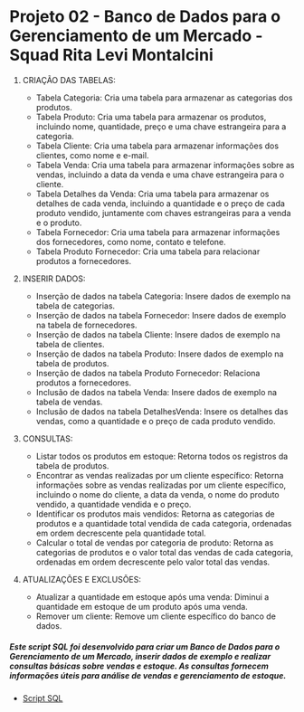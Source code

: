 # Projeto 02 - Banco de Dados para o Gerenciamento de um Mercado  - Squad Rita Levi Montalcini




1. CRIAÇÃO DAS TABELAS:

    - Tabela Categoria: Cria uma tabela para armazenar as categorias dos produtos.
    - Tabela Produto: Cria uma tabela para armazenar os produtos, incluindo nome, quantidade, preço e uma chave estrangeira para a categoria.
    - Tabela Cliente: Cria uma tabela para armazenar informações dos clientes, como nome e e-mail.
    - Tabela Venda: Cria uma tabela para armazenar informações sobre as vendas, incluindo a data da venda e uma chave estrangeira para o cliente.
    - Tabela Detalhes da Venda: Cria uma tabela para armazenar os detalhes de cada venda, incluindo a quantidade e o preço de cada produto vendido, juntamente com chaves estrangeiras para a venda e o produto.
    - Tabela Fornecedor: Cria uma tabela para armazenar informações dos fornecedores, como nome, contato e telefone.
    - Tabela Produto Fornecedor: Cria uma tabela para relacionar produtos a fornecedores.

2. INSERIR DADOS:

    - Inserção de dados na tabela Categoria: Insere dados de exemplo na tabela de categorias.
    - Inserção de dados na tabela Fornecedor: Insere dados de exemplo na tabela de fornecedores.
    - Inserção de dados na tabela Cliente: Insere dados de exemplo na tabela de clientes.
    - Inserção de dados na tabela Produto: Insere dados de exemplo na tabela de produtos.
    - Inserção de dados na tabela Produto Fornecedor: Relaciona produtos a fornecedores.
    - Inclusão de dados na tabela Venda: Insere dados de exemplo na tabela de vendas.
    - Inclusão de dados na tabela DetalhesVenda: Insere os detalhes das vendas, como a quantidade e o preço de cada produto vendido.

3. CONSULTAS:

    - Listar todos os produtos em estoque: Retorna todos os registros da tabela de produtos.
    - Encontrar as vendas realizadas por um cliente específico: Retorna informações sobre as vendas realizadas por um cliente específico, incluindo o nome do cliente, a data da venda, o nome do produto vendido, a quantidade vendida e o preço.
    - Identificar os produtos mais vendidos: Retorna as categorias de produtos e a quantidade total vendida de cada categoria, ordenadas em ordem decrescente pela quantidade total.
    - Calcular o total de vendas por categoria de produto: Retorna as categorias de produtos e o valor total das vendas de cada categoria, ordenadas em ordem decrescente pelo valor total das vendas.

4. ATUALIZAÇÕES E EXCLUSÕES:

    - Atualizar a quantidade em estoque após uma venda: 
    Diminui a quantidade em estoque de um produto após uma venda.
    - Remover um cliente: 
    Remove um cliente específico do banco de dados.

##### Este script SQL foi desenvolvido para criar um Banco de Dados para o Gerenciamento de um Mercado, inserir dados de exemplo e realizar consultas básicas sobre vendas e estoque. As consultas fornecem informações úteis para análise de vendas e gerenciamento de estoque.

-    [Script SQL](BD_Mercado.txt)